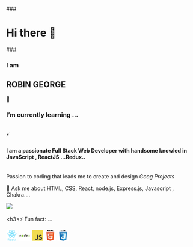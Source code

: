 ###<h1> Hi there 👋</h1>
###<h3> I am</h3><h2> ROBIN GEORGE</h2>

🌱  <h3>I’m currently learning  ...</h3><br>
⚡ <h4> I am a passionate Full Stack Web Developer with handsome knowled in JavaScript , ReactJS  ...Redux..</h4><br>
Passion to coding that leads me to create and design *Goog Projects*

💬 Ask me about HTML, CSS, React, node.js, Express.js, Javascript , Chakra....<br>


<img src="https://camo.githubusercontent.com/fa73289736064aba480d0708da37d7aa183a8c3e2bcc2f58c54285a3bbbeecc1/68747470733a2f2f7777772e61616c7068612e6e65742f77702d636f6e74656e742f75706c6f6164732f323032302f31322f66756c6c2d737461636b2d646576656c6f706d656e742e676966"/>


<h3<⚡ Fun fact: ... </h3>

<img width="30px" src="https://raw.githubusercontent.com/devicons/devicon/master/icons/react/react-original-wordmark.svg" />
<img width="30px" src="https://raw.githubusercontent.com/devicons/devicon/master/icons/nodejs/nodejs-original-wordmark.svg" />
<img width="30px" src="https://raw.githubusercontent.com/devicons/devicon/master/icons/javascript/javascript-original.svg" />
<img width="30px" src="https://raw.githubusercontent.com/devicons/devicon/master/icons/html5/html5-original-wordmark.svg" />
<img width="30px" src="https://raw.githubusercontent.com/devicons/devicon/master/icons/css3/css3-original-wordmark.svg" />
<!--
**Robingeorge12/Robingeorge12** is a ✨ _special_ ✨ repository because its `README.md` (this file) appears on your GitHub profile.

Here are some ideas to get you started:

- 🔭 I’m currently working on ...
- 🌱 I’m currently learning ...
- 👯 I’m looking to collaborate on ...
- 🤔 I’m looking for help with ...
- 💬 Ask me about ...
- 📫 How to reach me: ...
- 😄 Pronouns: ...
- ⚡ Fun fact: ...
-->
